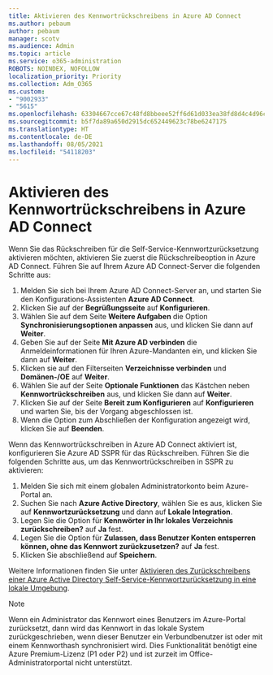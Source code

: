 ```yaml
---
title: Aktivieren des Kennwortrückschreibens in Azure AD Connect
ms.author: pebaum
author: pebaum
manager: scotv
ms.audience: Admin
ms.topic: article
ms.service: o365-administration
ROBOTS: NOINDEX, NOFOLLOW
localization_priority: Priority
ms.collection: Adm_O365
ms.custom:
- "9002933"
- "5615"
ms.openlocfilehash: 63304667cce67c48fd8bbeee52ff6d61d033ea38fd8d4c4d96c240847dab2cab
ms.sourcegitcommit: b5f7da89a650d2915dc652449623c78be6247175
ms.translationtype: HT
ms.contentlocale: de-DE
ms.lasthandoff: 08/05/2021
ms.locfileid: "54118203"
---
```

# <a name="enable-password-writeback-in-azure-ad-connect"></a>Aktivieren des Kennwortrückschreibens in Azure AD Connect

Wenn Sie das Rückschreiben für die Self-Service-Kennwortzurücksetzung aktivieren möchten, aktivieren Sie zuerst die Rückschreibeoption in Azure AD Connect. Führen Sie auf Ihrem Azure AD Connect-Server die folgenden Schritte aus:

1. Melden Sie sich bei Ihrem Azure AD Connect-Server an, und starten Sie den Konfigurations-Assistenten **Azure AD Connect**.
2. Klicken Sie auf der **Begrüßungsseite** auf **Konfigurieren**.
3. Wählen Sie auf dem Seite **Weitere Aufgaben** die Option **Synchronisierungsoptionen anpassen** aus, und klicken Sie dann auf **Weiter**.
4. Geben Sie auf der Seite **Mit Azure AD verbinden** die Anmeldeinformationen für Ihren Azure-Mandanten ein, und klicken Sie dann auf **Weiter**.
5. Klicken sie auf den Filterseiten **Verzeichnisse verbinden** und **Domänen-/OE** auf **Weiter**.
6. Wählen Sie auf der Seite **Optionale Funktionen** das Kästchen neben **Kennwortrückschreiben** aus, und klicken Sie dann auf **Weiter**.
7. Klicken Sie auf der Seite **Bereit zum Konfigurieren** auf **Konfigurieren** und warten Sie, bis der Vorgang abgeschlossen ist.
8. Wenn die Option zum Abschließen der Konfiguration angezeigt wird, klicken Sie auf **Beenden**.

Wenn das Kennwortrückschreiben in Azure AD Connect aktiviert ist, konfigurieren Sie Azure AD SSPR für das Rückschreiben.  Führen Sie die folgenden Schritte aus, um das Kennwortrückschreiben in SSPR zu aktivieren:

1. Melden Sie sich mit einem globalen Administratorkonto beim Azure-Portal an.
2. Suchen Sie nach **Azure Active Directory**, wählen Sie es aus, klicken Sie auf **Kennwortzurücksetzung** und dann auf **Lokale Integration**.
3. Legen Sie die Option für **Kennwörter in Ihr lokales Verzeichnis zurückschreiben?** auf **Ja** fest.
4. Legen Sie die Option für **Zulassen, dass Benutzer Konten entsperren können, ohne das Kennwort zurückzusetzen?** auf **Ja** fest.
5. Klicken Sie abschließend auf **Speichern**.

Weitere Informationen finden Sie unter [Aktivieren des Zurückschreibens einer Azure Active Directory Self-Service-Kennwortzurücksetzung in eine lokale Umgebung](https://docs.microsoft.com/azure/active-directory/authentication/tutorial-enable-sspr-writeback).

> [!NOTE]
>  Wenn ein Administrator das Kennwort eines Benutzers im Azure-Portal zurücksetzt, dann wird das Kennwort in das lokale System zurückgeschrieben, wenn dieser Benutzer ein Verbundbenutzer ist oder mit einem Kennworthash synchronisiert wird. Dies Funktionalität benötigt eine Azure Premium-Lizenz (P1 oder P2) und ist zurzeit im Office-Administratorportal nicht unterstützt.
